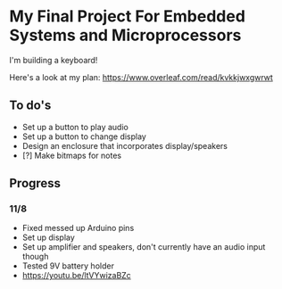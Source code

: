 # My Final Project For Embedded Systems and Microprocessors

I'm building a keyboard!

Here's a look at my plan: https://www.overleaf.com/read/kvkkjwxgwrwt

## To do's
- Set up a button to play audio
- Set up a button to change display
- Design an enclosure that incorporates display/speakers
- [?] Make bitmaps for notes

## Progress

### 11/8
- Fixed messed up Arduino pins
- Set up display
- Set up amplifier and speakers, don't currently have an audio input though
- Tested 9V battery holder 
- https://youtu.be/ltVYwizaBZc
